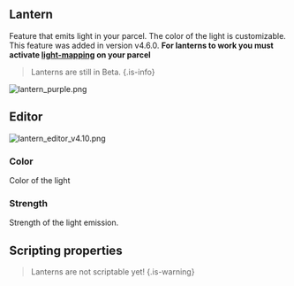 ## Lantern

Feature that emits light in your parcel. The color of the light is customizable.
This feature was added in version v4.6.0.
**For lanterns to work you must activate [light-mapping](/docs/Parcels/light-map) on your parcel**

> Lanterns are still in Beta.
{.is-info}

![lantern_purple.png](/lantern_purple.png)


## Editor
![lantern_editor_v4.10.png](/lantern_editor_v4.10.png)

### Color

Color of the light

### Strength

Strength of the light emission.

## Scripting properties

> Lanterns are not scriptable yet!
{.is-warning}
